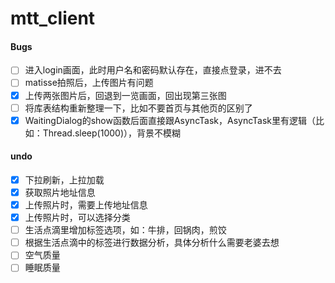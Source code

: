 # mtt_client

#### Bugs
- [ ] 进入login画面，此时用户名和密码默认存在，直接点登录，进不去
- [ ] matisse拍照后，上传图片有问题
- [x] 上传两张图片后，回退到一览画面，回出现第三张图
- [ ] 将库表结构重新整理一下，比如不要首页与其他页的区别了
- [x] WaitingDialog的show函数后面直接跟AsyncTask，AsyncTask里有逻辑（比如：Thread.sleep(1000)），背景不模糊

#### undo
- [x] 下拉刷新，上拉加载
- [x] 获取照片地址信息
- [x] 上传照片时，需要上传地址信息
- [x] 上传照片时，可以选择分类
- [ ] 生活点滴里增加标签选项，如：牛排，回锅肉，煎饺
- [ ] 根据生活点滴中的标签进行数据分析，具体分析什么需要老婆去想
- [ ] 空气质量
- [ ] 睡眠质量
